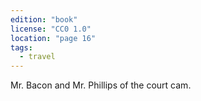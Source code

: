 ```yaml
---
edition: "book"
license: "CC0 1.0"
location: "page 16"
tags:
  - travel
---
```

Mr. Bacon and Mr.
Phillips of the court cam.
